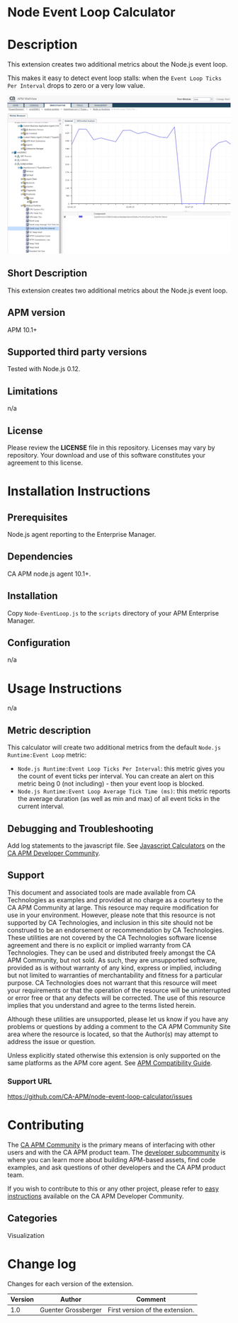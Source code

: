 # Node Event Loop Calculator

# Description
This extension creates two additional metrics about the Node.js event loop.

This makes it easy to detect event loop stalls: when the `Event Loop Ticks Per Interval` drops to zero or a very low value.


![Event Loop Stall](https://github.com/CA-APM/ca-apm-node-event-loop-calculator/raw/master/images/Event-Loop-TicksPerInterval.png "Event Loop Stall")

## Short Description
This extension creates two additional metrics about the Node.js event loop.

## APM version
APM 10.1+

## Supported third party versions
Tested with Node.js 0.12.

## Limitations
n/a

## License
Please review the
**LICENSE**
file in this repository.  Licenses may vary by repository.  Your download and use of this software constitutes your agreement to this license.

# Installation Instructions

## Prerequisites
Node.js agent reporting to the Enterprise Manager.

## Dependencies
CA APM node.js agent 10.1+.

## Installation
Copy `Node-EventLoop.js` to the `scripts` directory of your APM Enterprise Manager.

## Configuration
n/a

# Usage Instructions
n/a

## Metric description
This calculator will create two additional metrics from the default `Node.js Runtime:Event Loop` metric:
* `Node.js Runtime:Event Loop Ticks Per Interval`: this metric gives you the count of event ticks per interval. You can create an alert on this metric being 0 (not including) - then your event loop is blocked.
* `Node.js Runtime:Event Loop Average Tick Time (ms)`: this metric reports the average duration (as well as min and max) of all event ticks in the current interval.


## Debugging and Troubleshooting
Add log statements to the javascript file. See [Javascript  Calculators](https://communities.ca.com/docs/DOC-231151741) on the [CA APM Developer Community](https://communities.ca.com/community/ca-apm/apm-dev/).


## Support
This document and associated tools are made available from CA Technologies as examples and provided at no charge as a courtesy to the CA APM Community at large. This resource may require modification for use in your environment. However, please note that this resource is not supported by CA Technologies, and inclusion in this site should not be construed to be an endorsement or recommendation by CA Technologies. These utilities are not covered by the CA Technologies software license agreement and there is no explicit or implied warranty from CA Technologies. They can be used and distributed freely amongst the CA APM Community, but not sold. As such, they are unsupported software, provided as is without warranty of any kind, express or implied, including but not limited to warranties of merchantability and fitness for a particular purpose. CA Technologies does not warrant that this resource will meet your requirements or that the operation of the resource will be uninterrupted or error free or that any defects will be corrected. The use of this resource implies that you understand and agree to the terms listed herein.

Although these utilities are unsupported, please let us know if you have any problems or questions by adding a comment to the CA APM Community Site area where the resource is located, so that the Author(s) may attempt to address the issue or question.

Unless explicitly stated otherwise this extension is only supported on the same platforms as the APM core agent. See [APM Compatibility Guide](http://www.ca.com/us/support/ca-support-online/product-content/status/compatibility-matrix/application-performance-management-compatibility-guide.aspx).

### Support URL
https://github.com/CA-APM/node-event-loop-calculator/issues

# Contributing
The [CA APM Community](https://communities.ca.com/community/ca-apm) is the primary means of interfacing with other users and with the CA APM product team.  The [developer subcommunity](https://communities.ca.com/community/ca-apm/ca-developer-apm) is where you can learn more about building APM-based assets, find code examples, and ask questions of other developers and the CA APM product team.

If you wish to contribute to this or any other project, please refer to [easy instructions](https://communities.ca.com/docs/DOC-231150910) available on the CA APM Developer Community.

## Categories
Visualization


# Change log
Changes for each version of the extension.

Version | Author | Comment
--------|--------|--------
1.0 | Guenter Grossberger | First version of the extension.
